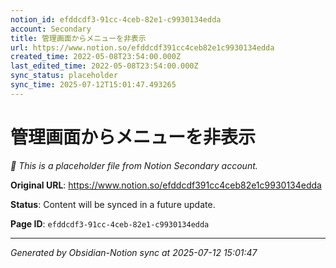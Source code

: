 ```yaml
---
notion_id: efddcdf3-91cc-4ceb-82e1-c9930134edda
account: Secondary
title: 管理画面からメニューを非表示
url: https://www.notion.so/efddcdf391cc4ceb82e1c9930134edda
created_time: 2022-05-08T23:54:00.000Z
last_edited_time: 2022-05-08T23:54:00.000Z
sync_status: placeholder
sync_time: 2025-07-12T15:01:47.493265
---
```


# 管理画面からメニューを非表示

*🔄 This is a placeholder file from Notion Secondary account.*

**Original URL**: https://www.notion.so/efddcdf391cc4ceb82e1c9930134edda

**Status**: Content will be synced in a future update.

**Page ID**: `efddcdf3-91cc-4ceb-82e1-c9930134edda`

---

*Generated by Obsidian-Notion sync at 2025-07-12 15:01:47*

